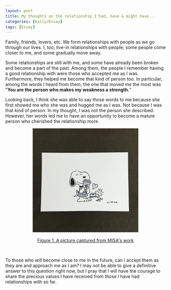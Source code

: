 ```yaml
---
layout: post
title: My thoughts on the relationship I had, have & might have...
categories: [Daily/Essay]
tags: [Essay]
---
```


Family, friends, lovers, etc. We form relationships with people as we go through our lives. I, too, live-in relationships with people; some people come closer to me, and some gradually move away.

Some relationships are still with me, and some have already been broken and become a part of the past. Among them, the people I remember having a good relationship with were those who accepted me as I was. Furthermore, they helped me become that kind of person too. In particular, among the words I heard from them, the one that moved me the most was "**You are the person who makes my weakness a strength.**"

Looking back, I think she was able to say those words to me because she first showed me who she was and hugged me as I was. Not because I was that kind of person. In my thought, I was not the person she described. However, her words led me to have an opportunity to become a mature person who cherished the relationship more.

<p align="center">
<a href="https://www.instagram.com/p/CcSR-7Pr--R/">
    <img src="https://github.com/jhyun0919/jhyun0919.github.io/blob/master/assets/img/2022-04-24-my%20thoughts%20on%20the%20relationship.md/Peanuts.png?raw=true" width="66%"/>
    <figcaption align="center"> Figure 1. A picture captured from MISA's work </figcaption>
</a>
</p>
<br>

To those who will become close to me in the future, can I accept them as they are and approach me as I am? I may not be able to give a definitive answer to this question right now, but I pray that I will have the courage to share the precious values I have received from those I have had relationships with so far.
